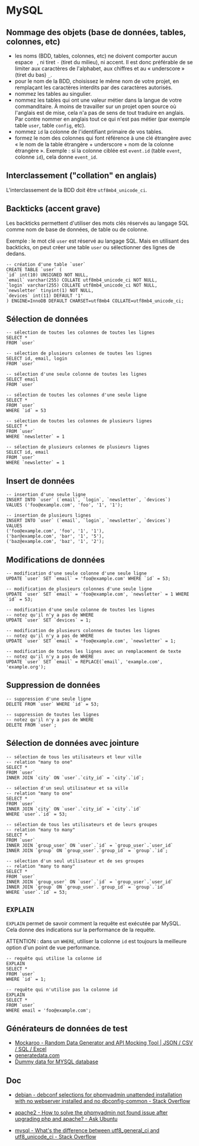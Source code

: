# MySQL

## Nommage des objets (base de données, tables, colonnes, etc)

- les noms (BDD, tables, colonnes, etc) ne doivent comporter aucun espace ` `, ni tiret `-` (tiret du milieu), ni accent. Il est donc préférable de se limiter aux caractères de l'alphabet, aux chiffres et au « underscore » (tiret du bas) `_`.
- pour le nom de la BDD, choisissez le même nom de votre projet, en remplaçant les caractères interdits par des caractères autorisés.
- nommez les tables au singulier.
- nommez les tables qui ont une valeur métier dans la langue de votre commanditaire.
À moins de travailler sur un projet open source où l'anglais est de mise, cela n'a pas de sens de tout traduire en anglais. Par contre nommer en anglais tout ce qui n'est pas métier (par exemple table `user`, table `config`, etc).
- nommez `id` la colonne de l'identifiant primaire de vos tables.
- formez le nom des colonnes qui font référence à une clé étrangère avec « le nom de la table étrangère + underscore + nom de la colonne étrangère ». Exemple : si la colonne ciblée est `event.id` (table `event`, colonne `id`), cela donne `event_id`.

## Interclassement ("collation" en anglais)

L'interclassement de la BDD doit être `utf8mb4_unicode_ci`.

## Backticks (accent grave)

Les backticks permettent d'utiliser des mots clés réservés au langage SQL comme nom de base de données, de table ou de colonne.

Exemple : le mot clé `user` est réservé au langage SQL. Mais en utilisant des backticks, on peut créer une table `user` ou sélectionner des lignes de dedans.

    -- création d'une table `user`
    CREATE TABLE `user` (
    `id` int(10) UNSIGNED NOT NULL,
    `email` varchar(255) COLLATE utf8mb4_unicode_ci NOT NULL,
    `login` varchar(255) COLLATE utf8mb4_unicode_ci NOT NULL,
    `newsletter` tinyint(1) NOT NULL,
    `devices` int(11) DEFAULT '1'
    ) ENGINE=InnoDB DEFAULT CHARSET=utf8mb4 COLLATE=utf8mb4_unicode_ci;

## Sélection de données

    -- sélection de toutes les colonnes de toutes les lignes
    SELECT *
    FROM `user`

    -- sélection de plusieurs colonnes de toutes les lignes
    SELECT id, email, login
    FROM `user`

    -- sélection d'une seule colonne de toutes les lignes
    SELECT email
    FROM `user`

    -- sélection de toutes les colonnes d'une seule ligne
    SELECT *
    FROM `user`
    WHERE `id` = 53

    -- sélection de toutes les colonnes de plusieurs lignes
    SELECT *
    FROM `user`
    WHERE `newsletter` = 1

    -- sélection de plusieurs colonnes de plusieurs lignes
    SELECT id, email
    FROM `user`
    WHERE `newsletter` = 1

## Insert de données

    -- insertion d'une seule ligne
    INSERT INTO `user` (`email`, `login`, `newsletter`, `devices`)
    VALUES ('foo@example.com', 'foo', '1', '1');

    -- insertion de plusieurs lignes
    INSERT INTO `user` (`email`, `login`, `newsletter`, `devices`)
    VALUES
    ('foo@example.com', 'foo', '1', '1'),
    ('bar@example.com', 'bar', '1', '5'),
    ('baz@example.com', 'baz', '1', '2');

## Modifications de données

    -- modification d'une seule colonne d'une seule ligne
    UPDATE `user` SET `email` = 'foo@example.com' WHERE `id` = 53;

    -- modification de plusieurs colonnes d'une seule ligne
    UPDATE `user` SET `email` = 'foo@example.com', `newsletter` = 1 WHERE `id` = 53;

    -- modification d'une seule colonne de toutes les lignes
    -- notez qu'il n'y a pas de WHERE
    UPDATE `user` SET `devices` = 1;

    -- modification de plusieurs colonnes de toutes les lignes
    -- notez qu'il n'y a pas de WHERE
    UPDATE `user` SET `email` = 'foo@example.com', `newsletter` = 1;

    -- modification de toutes les lignes avec un remplacement de texte
    -- notez qu'il n'y a pas de WHERE
    UPDATE `user` SET `email` = REPLACE(`email`, 'example.com', 'example.org');

## Suppression de données

    -- suppression d'une seule ligne
    DELETE FROM `user` WHERE `id` = 53;

    -- suppression de toutes les lignes
    -- notez qu'il n'y a pas de WHERE
    DELETE FROM `user`;

## Sélection de données avec jointure

    -- sélection de tous les utilisateurs et leur ville
    -- relation "many to one"
    SELECT *
    FROM `user`
    INNER JOIN `city` ON `user`.`city_id` = `city`.`id`;

    -- sélection d'un seul utilisateur et sa ville
    -- relation "many to one"
    SELECT *
    FROM `user`
    INNER JOIN `city` ON `user`.`city_id` = `city`.`id`
    WHERE `user`.`id` = 53;

    -- sélection de tous les utilisateurs et de leurs groupes
    -- relation "many to many"
    SELECT *
    FROM `user`
    INNER JOIN `group_user` ON `user`.`id` = `group_user`.`user_id`
    INNER JOIN `group` ON `group_user`.`group_id` = `group`.`id`;

    -- sélection d'un seul utilisateur et de ses groupes
    -- relation "many to many"
    SELECT *
    FROM `user`
    INNER JOIN `group_user` ON `user`.`id` = `group_user`.`user_id`
    INNER JOIN `group` ON `group_user`.`group_id` = `group`.`id`
    WHERE `user`.`id` = 53;

## `EXPLAIN`

`EXPLAIN` permet de savoir comment la requête est exécutée par MySQL.
Cela donne des indications sur la performance de la requête.

ATTENTION : dans un `WHERE`, utiliser la colonne `id` est toujours la meilleure option d'un point de vue performance.

    -- requête qui utilise la colonne id
    EXPLAIN
    SELECT *
    FROM `user`
    WHERE `id` = 1;

    -- requête qui n'utilise pas la colonne id
    EXPLAIN
    SELECT *
    FROM `user`
    WHERE email = 'foo@example.com';

## Générateurs de données de test

- [Mockaroo - Random Data Generator and API Mocking Tool | JSON / CSV / SQL / Excel](https://mockaroo.com/)
- [generatedata.com](http://www.generatedata.com/)
- [Dummy data for MYSQL database](http://filldb.info/)

## Doc

- [debian - debconf selections for phpmyadmin unattended installation with no webserver installed and no dbconfig-common - Stack Overflow](https://stackoverflow.com/questions/30741573/debconf-selections-for-phpmyadmin-unattended-installation-with-no-webserver-inst)
- [apache2 - How to solve the phpmyadmin not found issue after upgrading php and apache? - Ask Ubuntu](https://askubuntu.com/questions/387062/how-to-solve-the-phpmyadmin-not-found-issue-after-upgrading-php-and-apache)

- [mysql - What's the difference between utf8_general_ci and utf8_unicode_ci - Stack Overflow](https://stackoverflow.com/questions/766809/whats-the-difference-between-utf8-general-ci-and-utf8-unicode-ci/766996#766996)

